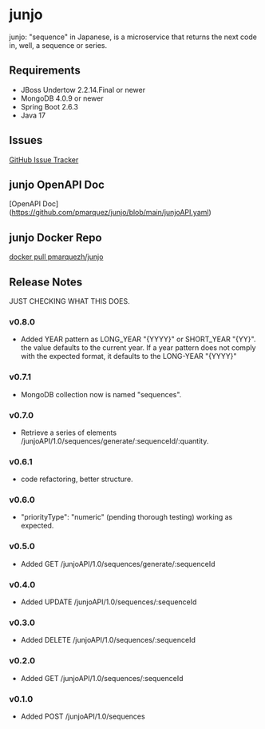 # junjo
junjo: "sequence" in Japanese, is a microservice that returns the next code in, well, a sequence or series.

## Requirements
* JBoss Undertow 2.2.14.Final or newer
* MongoDB 4.0.9 or newer
* Spring Boot 2.6.3
* Java 17

## Issues
[GitHub Issue Tracker](https://github.com/pmarquez/junjo/issues)

## junjo OpenAPI Doc
[OpenAPI Doc] (https://github.com/pmarquez/junjo/blob/main/junjoAPI.yaml)

## junjo Docker Repo
[docker pull pmarquezh/junjo](https://hub.docker.com/r/pmarquezh/junjo)

## Release Notes

JUST CHECKING WHAT THIS DOES.

### v0.8.0
* Added YEAR pattern as LONG_YEAR "{YYYY}" or SHORT_YEAR "{YY}". the value defaults to the current year. If a year pattern does not comply with the expected format, it defaults to the LONG-YEAR "{YYYY}"

### v0.7.1
* MongoDB collection now is named "sequences".

### v0.7.0
* Retrieve a series of elements /junjoAPI/1.0/sequences/generate/:sequenceId/:quantity.

### v0.6.1
* code refactoring, better structure.

### v0.6.0
* "priorityType": "numeric" (pending thorough testing) working as expected.

### v0.5.0
* Added GET /junjoAPI/1.0/sequences/generate/:sequenceId

### v0.4.0
* Added UPDATE /junjoAPI/1.0/sequences/:sequenceId

### v0.3.0
* Added DELETE /junjoAPI/1.0/sequences/:sequenceId

### v0.2.0
* Added GET    /junjoAPI/1.0/sequences/:sequenceId

### v0.1.0
* Added POST   /junjoAPI/1.0/sequences
